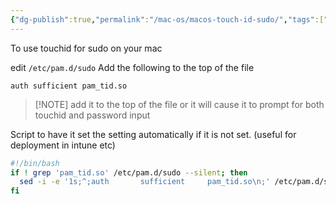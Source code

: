```yaml
---
{"dg-publish":true,"permalink":"/mac-os/macos-touch-id-sudo/","tags":["public","macos","sudo"],"noteIcon":"1","created":"2023-08-15T14:20:14.000+02:00","updated":"2023-03-14T15:19:37.000+01:00"}
---
```


To use touchid for sudo on your mac

edit `/etc/pam.d/sudo`
Add the following to the top of the file
```
auth sufficient pam_tid.so
```

> [!NOTE] add it to the top of the file or it will cause it to prompt for both touchid and password input

Script to have it set the setting automatically if it is not set. (useful for deployment in intune etc)
```bash
#!/bin/bash
if ! grep 'pam_tid.so' /etc/pam.d/sudo --silent; then
  sed -i -e '1s;^;auth       sufficient     pam_tid.so\n;' /etc/pam.d/sudo
fi
```
